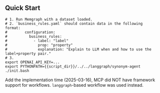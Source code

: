 ## Quick Start

```
# 1. Run Memgraph with a dataset loaded.
# 2. `business_rules.yaml` should contain data in the following format:
#        configuration:
#          business_rules:
#            - label: "label"
#              prop: "property"
#              explanation: "Explain to LLM when and how to use the label+property pair."
# 3.
export OPENAI_API_KEY=...
export PYTHONPATH={{script_dir}}/../../langgraph/synonym-agent
./init.bash
```

Add the implementation time (2025-03-16), MCP did NOT have framework support
for workflows. `langgraph`-based workflow was used instead.

